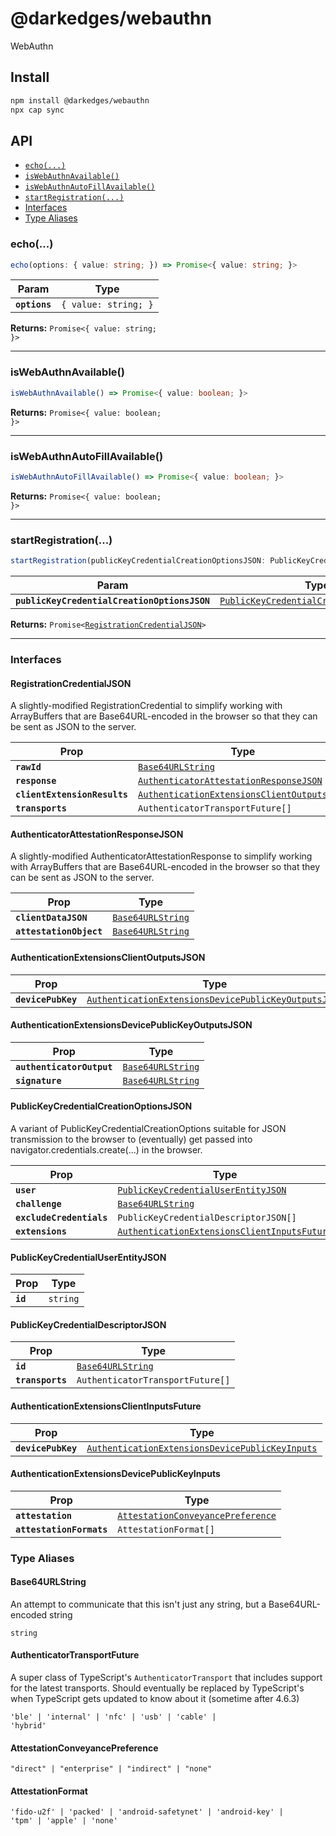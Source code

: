 # @darkedges/webauthn

WebAuthn

## Install

```bash
npm install @darkedges/webauthn
npx cap sync
```

## API

<docgen-index>

* [`echo(...)`](#echo)
* [`isWebAuthnAvailable()`](#iswebauthnavailable)
* [`isWebAuthnAutoFillAvailable()`](#iswebauthnautofillavailable)
* [`startRegistration(...)`](#startregistration)
* [Interfaces](#interfaces)
* [Type Aliases](#type-aliases)

</docgen-index>

<docgen-api>
<!--Update the source file JSDoc comments and rerun docgen to update the docs below-->

### echo(...)

```typescript
echo(options: { value: string; }) => Promise<{ value: string; }>
```

| Param         | Type                            |
| ------------- | ------------------------------- |
| **`options`** | <code>{ value: string; }</code> |

**Returns:** <code>Promise&lt;{ value: string; }&gt;</code>

--------------------


### isWebAuthnAvailable()

```typescript
isWebAuthnAvailable() => Promise<{ value: boolean; }>
```

**Returns:** <code>Promise&lt;{ value: boolean; }&gt;</code>

--------------------


### isWebAuthnAutoFillAvailable()

```typescript
isWebAuthnAutoFillAvailable() => Promise<{ value: boolean; }>
```

**Returns:** <code>Promise&lt;{ value: boolean; }&gt;</code>

--------------------


### startRegistration(...)

```typescript
startRegistration(publicKeyCredentialCreationOptionsJSON: PublicKeyCredentialCreationOptionsJSON) => Promise<RegistrationCredentialJSON>
```

| Param                                        | Type                                                                                                      |
| -------------------------------------------- | --------------------------------------------------------------------------------------------------------- |
| **`publicKeyCredentialCreationOptionsJSON`** | <code><a href="#publickeycredentialcreationoptionsjson">PublicKeyCredentialCreationOptionsJSON</a></code> |

**Returns:** <code>Promise&lt;<a href="#registrationcredentialjson">RegistrationCredentialJSON</a>&gt;</code>

--------------------


### Interfaces


#### RegistrationCredentialJSON

A slightly-modified RegistrationCredential to simplify working with ArrayBuffers that
are Base64URL-encoded in the browser so that they can be sent as JSON to the server.

| Prop                         | Type                                                                                                            |
| ---------------------------- | --------------------------------------------------------------------------------------------------------------- |
| **`rawId`**                  | <code><a href="#base64urlstring">Base64URLString</a></code>                                                     |
| **`response`**               | <code><a href="#authenticatorattestationresponsejson">AuthenticatorAttestationResponseJSON</a></code>           |
| **`clientExtensionResults`** | <code><a href="#authenticationextensionsclientoutputsjson">AuthenticationExtensionsClientOutputsJSON</a></code> |
| **`transports`**             | <code>AuthenticatorTransportFuture[]</code>                                                                     |


#### AuthenticatorAttestationResponseJSON

A slightly-modified AuthenticatorAttestationResponse to simplify working with ArrayBuffers that
are Base64URL-encoded in the browser so that they can be sent as JSON to the server.

| Prop                    | Type                                                        |
| ----------------------- | ----------------------------------------------------------- |
| **`clientDataJSON`**    | <code><a href="#base64urlstring">Base64URLString</a></code> |
| **`attestationObject`** | <code><a href="#base64urlstring">Base64URLString</a></code> |


#### AuthenticationExtensionsClientOutputsJSON

| Prop               | Type                                                                                                                              |
| ------------------ | --------------------------------------------------------------------------------------------------------------------------------- |
| **`devicePubKey`** | <code><a href="#authenticationextensionsdevicepublickeyoutputsjson">AuthenticationExtensionsDevicePublicKeyOutputsJSON</a></code> |


#### AuthenticationExtensionsDevicePublicKeyOutputsJSON

| Prop                      | Type                                                        |
| ------------------------- | ----------------------------------------------------------- |
| **`authenticatorOutput`** | <code><a href="#base64urlstring">Base64URLString</a></code> |
| **`signature`**           | <code><a href="#base64urlstring">Base64URLString</a></code> |


#### PublicKeyCredentialCreationOptionsJSON

A variant of PublicKeyCredentialCreationOptions suitable for JSON transmission to the browser to
(eventually) get passed into navigator.credentials.create(...) in the browser.

| Prop                     | Type                                                                                                              |
| ------------------------ | ----------------------------------------------------------------------------------------------------------------- |
| **`user`**               | <code><a href="#publickeycredentialuserentityjson">PublicKeyCredentialUserEntityJSON</a></code>                   |
| **`challenge`**          | <code><a href="#base64urlstring">Base64URLString</a></code>                                                       |
| **`excludeCredentials`** | <code>PublicKeyCredentialDescriptorJSON[]</code>                                                                  |
| **`extensions`**         | <code><a href="#authenticationextensionsclientinputsfuture">AuthenticationExtensionsClientInputsFuture</a></code> |


#### PublicKeyCredentialUserEntityJSON

| Prop     | Type                |
| -------- | ------------------- |
| **`id`** | <code>string</code> |


#### PublicKeyCredentialDescriptorJSON

| Prop             | Type                                                        |
| ---------------- | ----------------------------------------------------------- |
| **`id`**         | <code><a href="#base64urlstring">Base64URLString</a></code> |
| **`transports`** | <code>AuthenticatorTransportFuture[]</code>                 |


#### AuthenticationExtensionsClientInputsFuture

| Prop               | Type                                                                                                                    |
| ------------------ | ----------------------------------------------------------------------------------------------------------------------- |
| **`devicePubKey`** | <code><a href="#authenticationextensionsdevicepublickeyinputs">AuthenticationExtensionsDevicePublicKeyInputs</a></code> |


#### AuthenticationExtensionsDevicePublicKeyInputs

| Prop                     | Type                                                                                        |
| ------------------------ | ------------------------------------------------------------------------------------------- |
| **`attestation`**        | <code><a href="#attestationconveyancepreference">AttestationConveyancePreference</a></code> |
| **`attestationFormats`** | <code>AttestationFormat[]</code>                                                            |


### Type Aliases


#### Base64URLString

An attempt to communicate that this isn't just any string, but a Base64URL-encoded string

<code>string</code>


#### AuthenticatorTransportFuture

A super class of TypeScript's `AuthenticatorTransport` that includes support for the latest
transports. Should eventually be replaced by TypeScript's when TypeScript gets updated to
know about it (sometime after 4.6.3)

<code>'ble' | 'internal' | 'nfc' | 'usb' | 'cable' | 'hybrid'</code>


#### AttestationConveyancePreference

<code>"direct" | "enterprise" | "indirect" | "none"</code>


#### AttestationFormat

<code>'fido-u2f' | 'packed' | 'android-safetynet' | 'android-key' | 'tpm' | 'apple' | 'none'</code>

</docgen-api>
